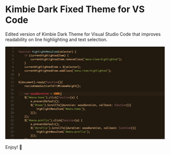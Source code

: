 # Kimbie Dark Fixed Theme for VS Code

Edited version of Kimbie Dark Theme for Visual Studio Code that improves readability on line highlighting and text selection.

![](https://raw.githubusercontent.com/anass-b/theme-kimbie-dark-fixed-vscode/master/assets/screenshot.png)

Enjoy! 🎉